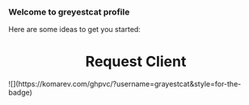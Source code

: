 ### Welcome to greyestcat profile

Here are some ideas to get you started:

<h1 align="center">Request Client</h1>
![](https://komarev.com/ghpvc/?username=grayestcat&style=for-the-badge)
